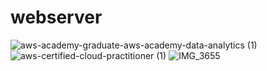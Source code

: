 # webserver

![aws-academy-graduate-aws-academy-data-analytics (1)](https://user-images.githubusercontent.com/77461445/224411846-bbc69d6e-b444-4083-b76d-a7ab26253e61.png)
![aws-certified-cloud-practitioner (1)](https://user-images.githubusercontent.com/77461445/224411848-7221ccc0-c4f9-4eae-b3c9-fa8b62951b90.png)
![IMG_3655](https://user-images.githubusercontent.com/77461445/224411850-4d66c022-cd85-4953-a0f8-26ecaeac9d20.JPG)
